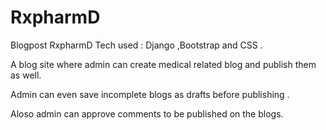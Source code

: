 # RxpharmD
Blogpost
RxpharmD
Tech used : Django ,Bootstrap and CSS . 

A blog site where admin can create medical related blog and publish them as well. 

Admin can even save incomplete blogs as drafts before publishing .

Aloso admin can approve comments to be published on the blogs.
